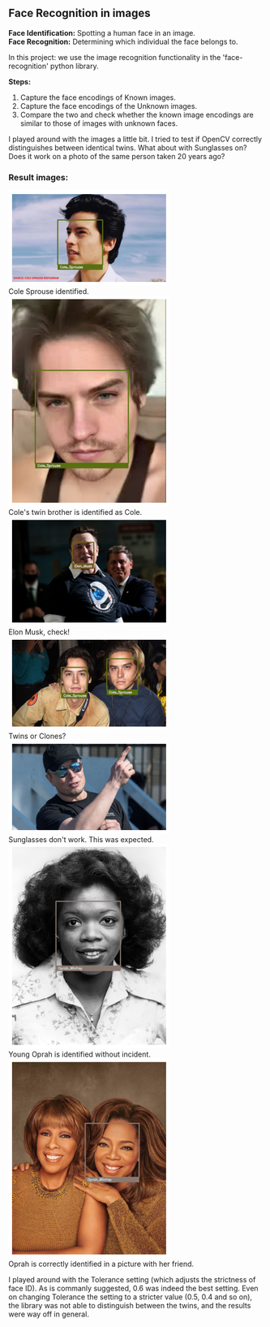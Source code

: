 ## Face Recognition in images

**Face Identification:** Spotting a human face in an image. <br>
**Face Recognition:** Determining which individual the face belongs to. 

In this project: we use the image recognition functionality in the 'face-recognition' python library.

**Steps:** <br>
1) Capture the face encodings of Known images. <br>
2) Capture the face encodings of the Unknown images. <br>
3) Compare the two and check whether the known image encodings are similar to those of images with unknown faces.

I played around with the images a little bit. I tried to test if OpenCV correctly distinguishes between identical twins. What about with Sunglasses on? 
Does it work on a photo of the same person taken 20 years ago?

### Result images:

![Result7](result_images/result7.png) <br>Cole Sprouse identified.<br>
![Result4](result_images/result4.png) <br>Cole's twin brother is identified as Cole. <br>
![Result5](result_images/result5.png) <br>Elon Musk, check!<br>
![Result6](result_images/result6.png) <br>Twins or Clones?<br>
![Result1](result_images/result1.png) <br>Sunglasses don't work. This was expected.<br>
![Result2](result_images/result2.png) <br>Young Oprah is identified without incident.<br>
![Result3](result_images/result3.png) <br>Oprah is correctly identified in a picture with her friend.<br>

I played around with the Tolerance setting (which adjusts the strictness of face ID).
As is commanly suggested, 0.6 was indeed the best setting. Even on changing Tolerance the setting to a stricter value (0.5, 0.4 and so on), the library was not able to distinguish between the twins, and the results were way off in general. 
